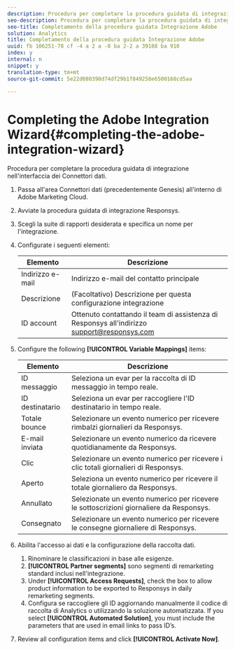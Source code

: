 ```yaml
---
description: Procedura per completare la procedura guidata di integrazione nell'interfaccia dei Connettori dati.
seo-description: Procedura per completare la procedura guidata di integrazione nell'interfaccia dei Connettori dati.
seo-title: Completamento della procedura guidata Integrazione Adobe
solution: Analytics
title: Completamento della procedura guidata Integrazione Adobe
uuid: fb 106251-78 cf -4 a 2 a -8 ba 2-2 a 39188 ba 910
index: y
internal: n
snippet: y
translation-type: tm+mt
source-git-commit: 5e22d080398d74df29b1f849258e6500168cd5aa

---
```



# Completing the Adobe Integration Wizard{#completing-the-adobe-integration-wizard}

Procedura per completare la procedura guidata di integrazione nell'interfaccia dei Connettori dati.

1. Passa all'area Connettori dati (precedentemente Genesis) all'interno di Adobe Marketing Cloud.
1. Avviate la procedura guidata di integrazione Responsys.
1. Scegli la suite di rapporti desiderata e specifica un nome per l'integrazione.
1. Configurate i seguenti elementi:

   | Elemento | Descrizione |
   |---|---|
   | Indirizzo e-mail | Indirizzo e-mail del contatto principale |
   | Descrizione | (Facoltativo) Descrizione per questa configurazione integrazione |
   | ID account | Ottenuto contattando il team di assistenza di Responsys all'indirizzo support@responsys.com |

1. Configure the following **[!UICONTROL Variable Mappings]** items:

   | Elemento | Descrizione |
   |---|---|
   | ID messaggio | Seleziona un evar per la raccolta di ID messaggio in tempo reale. |
   | ID destinatario | Seleziona un evar per raccogliere l'ID destinatario in tempo reale. |
   | Totale bounce | Selezionare un evento numerico per ricevere rimbalzi giornalieri da Responsys. |
   | E-mail inviata | Selezionare un evento numerico da ricevere quotidianamente da Responsys. |
   | Clic | Selezionare un evento numerico per ricevere i clic totali giornalieri di Responsys. |
   | Aperto | Seleziona un evento numerico per ricevere il totale giornaliero da Responsys. |
   | Annullato | Selezionate un evento numerico per ricevere le sottoscrizioni giornaliere da Responsys. |
   | Consegnato | Selezionare un evento numerico per ricevere le consegne giornaliere di Responsys. |

1. Abilita l'accesso ai dati e la configurazione della raccolta dati.
   1. Rinominare le classificazioni in base alle esigenze.
   1. **[!UICONTROL Partner segments]** sono segmenti di remarketing standard inclusi nell'integrazione.
   1. Under **[!UICONTROL Access Requests]**, check the box to allow product information to be exported to Responsys in daily remarketing segments.
   1. Configura se raccogliere gli ID aggiornando manualmente il codice di raccolta di Analytics o utilizzando la soluzione automatizzata. If you select **[!UICONTROL Automated Solution]**, you must include the parameters that are used in email links to pass ID’s.
1. Review all configuration items and click **[!UICONTROL Activate Now]**.
